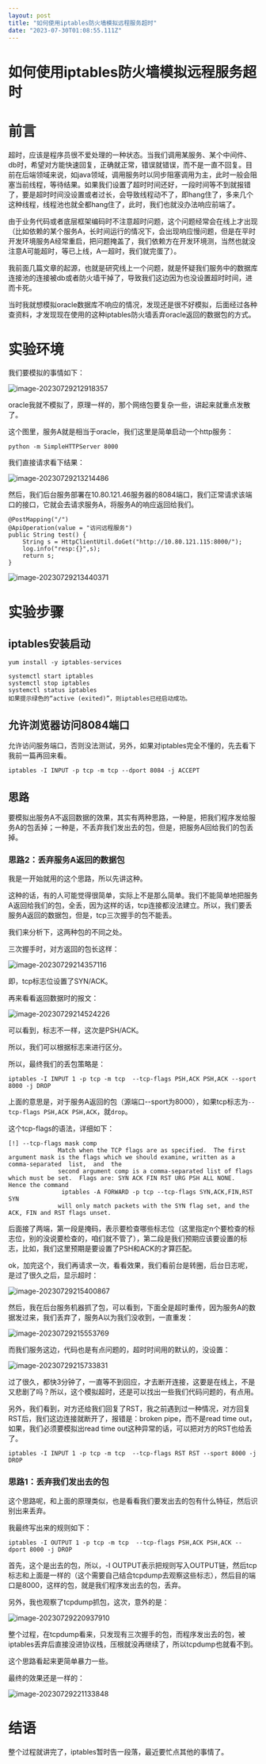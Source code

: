 ```yaml
---
layout: post
title: "如何使用iptables防火墙模拟远程服务超时"
date: "2023-07-30T01:08:55.111Z"
---
```

如何使用iptables防火墙模拟远程服务超时
=======================

前言
==

超时，应该是程序员很不爱处理的一种状态。当我们调用某服务、某个中间件、db时，希望对方能快速回复，正确就正常，错误就错误，而不是一直不回复。目前在后端领域来说，如java领域，调用服务时以同步阻塞调用为主，此时一般会阻塞当前线程，等待结果。如果我们设置了超时时间还好，一段时间等不到就报错了，要是超时时间没设置或者过长，会导致线程动不了，即hang住了，多来几个这种线程，线程池也就全都hang住了，此时，我们也就没办法响应前端了。

由于业务代码或者底层框架编码时不注意超时问题，这个问题经常会在线上才出现（比如依赖的某个服务A，长时间运行的情况下，会出现响应慢问题，但是在平时开发环境服务A经常重启，把问题掩盖了，我们依赖方在开发环境测，当然也就没注意A可能超时，等已上线，A一超时，我们就完蛋了）。

我前面几篇文章的起源，也就是研究线上一个问题，就是怀疑我们服务中的数据库连接池的连接被db或者防火墙干掉了，导致我们这边因为也没设置超时时间，进而卡死。

当时我就想模拟oracle数据库不响应的情况，发现还是很不好模拟，后面经过各种查资料，才发现现在使用的这种iptables防火墙丢弃oracle返回的数据包的方式。

实验环境
====

我们要模拟的事情如下：

![image-20230729212918357](https://dump-1252523945.cos.ap-shanghai.myqcloud.com/img/202307292129455.png)

oracle我就不模拟了，原理一样的，那个网络包要复杂一些，讲起来就重点发散了。

这个图里，服务A就是相当于oracle，我们这里是简单启动一个http服务：

    python -m SimpleHTTPServer 8000
    

我们直接请求看下结果：

![image-20230729213214486](https://dump-1252523945.cos.ap-shanghai.myqcloud.com/img/202307292132580.png)

然后，我们后台服务部署在10.80.121.46服务器的8084端口，我们正常请求该端口的接口，它就会去请求服务A，将服务A的响应返回给我们。

    @PostMapping("/")
    @ApiOperation(value = "访问远程服务")
    public String test() {
        String s = HttpClientUtil.doGet("http://10.80.121.115:8000/");
        log.info("resp:{}",s);
        return s;
    }
    

![image-20230729213440371](https://dump-1252523945.cos.ap-shanghai.myqcloud.com/img/202307292134464.png)

实验步骤
====

iptables安装启动
------------

    yum install -y iptables-services
    
    systemctl start iptables
    systemctl stop iptables
    systemctl status iptables
    如果提示绿色的“active (exited)”，则iptables已经启动成功。
    

允许浏览器访问8084端口
-------------

允许访问服务端口，否则没法测试，另外，如果对iptables完全不懂的，先去看下我前一篇再回来看。

    iptables -I INPUT -p tcp -m tcp --dport 8084 -j ACCEPT
    

思路
--

要模拟出服务A不返回数据的效果，其实有两种思路，一种是，把我们程序发给服务A的包丢掉；一种是，不丢弃我们发出去的包，但是，把服务A回给我们的包丢掉。

### 思路2：丢弃服务A返回的数据包

我是一开始就用的这个思路，所以先讲这种。

这种的话，有的人可能觉得很简单，实际上不是那么简单。我们不能简单地把服务A返回给我们的包，全丢，因为这样的话，tcp连接都没法建立。所以，我们要丢服务A返回的数据包，但是，tcp三次握手的包不能丢。

我们来分析下，这两种包的不同之处。

三次握手时，对方返回的包长这样：

![image-20230729214357116](https://dump-1252523945.cos.ap-shanghai.myqcloud.com/img/202307292143189.png)

即，tcp标志位设置了SYN/ACK。

再来看看返回数据时的报文：

![image-20230729214524226](https://dump-1252523945.cos.ap-shanghai.myqcloud.com/img/202307292145294.png)

可以看到，标志不一样，这次是PSH/ACK。

所以，我们可以根据标志来进行区分。

所以，最终我们的丢包策略是：

    iptables -I INPUT 1 -p tcp -m tcp  --tcp-flags PSH,ACK PSH,ACK --sport 8000 -j DROP
    

上面的意思是，对于服务A返回的包（源端口--sport为8000），如果tcp标志为`--tcp-flags PSH,ACK PSH,ACK`，就`drop`。

这个tcp-flags的语法，详细如下：

    [!] --tcp-flags mask comp
                  Match when the TCP flags are as specified.  The first argument mask is the flags which we should examine, written as a comma-separated  list,  and  the
                  second argument comp is a comma-separated list of flags which must be set.  Flags are: SYN ACK FIN RST URG PSH ALL NONE.  Hence the command
                   iptables -A FORWARD -p tcp --tcp-flags SYN,ACK,FIN,RST SYN
                  will only match packets with the SYN flag set, and the ACK, FIN and RST flags unset.
    

后面接了两端，第一段是掩码，表示要检查哪些标志位（这里指定n个要检查的标志位，别的没说要检查的，咱们就不管了），第二段是我们预期应该要设置的标志，比如，我们这里预期是要设置了PSH和ACK的才算匹配。

ok，加完这个，我们再请求一次，看看效果，我们看前台是转圈，后台日志呢，是过了很久之后，显示超时：

![image-20230729215400867](https://dump-1252523945.cos.ap-shanghai.myqcloud.com/img/202307292154966.png)

然后，我在后台服务机器抓了包，可以看到，下面全是超时重传，因为服务A的数据发过来，我们丢弃了，服务A以为我们没收到，一直重发：

![image-20230729215553769](https://dump-1252523945.cos.ap-shanghai.myqcloud.com/img/202307292155865.png)

而我们服务这边，代码也是有点问题的，超时时间用的默认的，没设置：

![image-20230729215733831](https://dump-1252523945.cos.ap-shanghai.myqcloud.com/img/202307292157917.png)

过了很久，都快3分钟了，一直等不到回应，才去断开连接，这要是在线上，不是又悲剧了吗？所以，这个模拟超时，还是可以找出一些我们代码问题的，有点用。

另外，我们看到，对方还给我们回复了RST，我之前遇到过一种情况，对方回复RST后，我们这边连接就断开了，报错是：broken pipe，而不是read time out，如果，我们必须要模拟出read time out这种异常的话，可以把对方的RST也给丢了。

    iptables -I INPUT 1 -p tcp -m tcp  --tcp-flags RST RST --sport 8000 -j DROP
    

### 思路1：丢弃我们发出去的包

这个思路呢，和上面的原理类似，也是看看我们要发出去的包有什么特征，然后识别出来丢弃。

我最终写出来的规则如下：

    iptables -I OUTPUT 1 -p tcp -m tcp  --tcp-flags PSH,ACK PSH,ACK --dport 8000 -j DROP
    

首先，这个是出去的包，所以，-I OUTPUT表示把规则写入OUTPUT链，然后tcp标志和上面是一样的（这个需要自己结合tcpdump去观察这些标志），然后目的端口是8000，这样的包，就是我们程序发出去的包，丢弃。

另外，我也观察了tcpdump抓包，这次，意外的是：

![image-20230729220937910](https://dump-1252523945.cos.ap-shanghai.myqcloud.com/img/202307292209009.png)

整个过程，在tcpdump看来，只发现有三次握手的包，而程序发出去的包，被iptables丢弃后直接没进协议栈，压根就没再继续了，所以tcpdump也就看不到。

这个思路看起来更简单暴力一些。

最终的效果还是一样的：

![image-20230729221133848](https://dump-1252523945.cos.ap-shanghai.myqcloud.com/img/202307292211938.png)

结语
==

整个过程就讲完了，iptables暂时告一段落，最近要忙点其他的事情了。